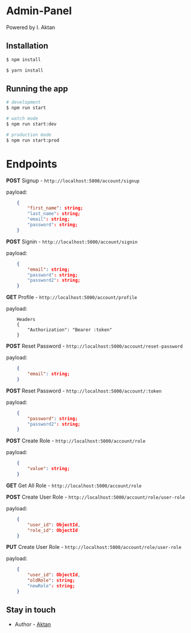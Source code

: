<h1>Admin-Panel</h1>
<p>Powered by I. Aktan</p>

## Installation

```bash
$ npm install
```
```bash
$ yarn install
```

## Running the app

```bash
# development
$ npm run start

# watch mode
$ npm run start:dev

# production mode
$ npm run start:prod
```

# Endpoints
<b>POST</b> Signup - ``http://localhost:5000/account/signup``

payload: 
``` json
    {
        "first_name": string;
        "last_name": string;
        "email": string;
        "password": string;
    }
```

<b>POST</b> Signin - ``http://localhost:5000/account/signin``

payload:
``` json
    {
        "email": string;
        "password": string;
        "password2": string;
    }
```

<b>GET</b> Profile - ``http://localhost:5000/account/profile``

payload:
```
    Headers
    {
        "Authorization": "Bearer :token"
    }
```

<b>POST</b> Reset Password - ``http://localhost:5000/account/reset-password``

payload:
``` json
    {
        "email": string;
    }
```

<b>POST</b> Reset Password - ``http://localhost:5000/account/:token``

payload:
``` json
    {
        "password": string;
        "password2": string;
    }
```

<b>POST</b> Create Role - ``http://localhost:5000/account/role``

payload:
``` json
    {
        "value": string;
    }
```

<b>GET</b> Get All Role - ``http://localhost:5000/account/role``


<b>POST</b> Create User Role - ``http://localhost:5000/account/role/user-role``

payload:
``` json
    {
        "user_id": ObjectId,
        "role_id": ObjectId
    }
```

<b>PUT</b> Create User Role - ``http://localhost:5000/account/role/user-role``

payload:
``` json
    {
        "user_id": ObjectId,
        "oldRole": string;
        "newRole": string;
    }
```


## Stay in touch

- Author - [Aktan](https://kamilmysliwiec.com)

